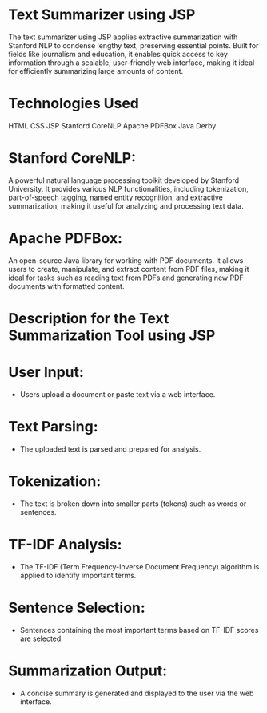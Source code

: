 # Text Summarizer using JSP
  The text summarizer using JSP applies extractive summarization with Stanford NLP to condense lengthy text, preserving essential points. Built for fields like journalism and education, it enables quick access to key information through a scalable, user-friendly web interface, making it ideal for efficiently summarizing large amounts of content.

# Technologies Used
  HTML
  CSS
  JSP
  Stanford CoreNLP
  Apache PDFBox
  Java Derby

# Stanford CoreNLP: 
  A powerful natural language processing toolkit developed by Stanford University. It provides various NLP functionalities, including tokenization, part-of-speech tagging, named entity recognition, and extractive summarization, making it useful for analyzing and processing text data.

# Apache PDFBox: 
  An open-source Java library for working with PDF documents. It allows users to create, manipulate, and extract content from PDF files, making it ideal for tasks such as reading text from PDFs and generating new PDF documents with formatted content.

# Description for the Text Summarization Tool using JSP

# User Input:          
  * Users upload a document or paste text via a web interface.
# Text Parsing:
  * The uploaded text is parsed and prepared for analysis.
# Tokenization:
  * The text is broken down into smaller parts (tokens) such as words or sentences.
# TF-IDF Analysis:
  * The TF-IDF (Term Frequency-Inverse Document Frequency) algorithm is applied to identify important terms.
# Sentence Selection:
  * Sentences containing the most important terms based on TF-IDF scores are selected.
# Summarization Output:
  * A concise summary is generated and displayed to the user via the web interface.
